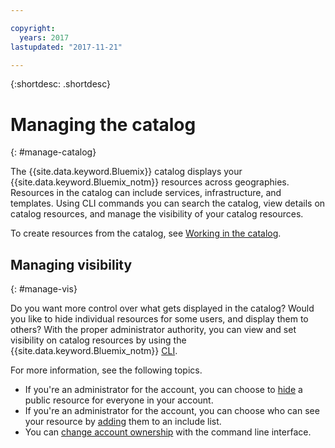 ```yaml
---

copyright:
  years: 2017
lastupdated: "2017-11-21"

---
```


{:shortdesc: .shortdesc}

# Managing the catalog
{: #manage-catalog}

The {{site.data.keyword.Bluemix}} catalog displays your {{site.data.keyword.Bluemix_notm}} resources across geographies. Resources in the catalog can include services, infrastructure, and templates. Using CLI commands you can search the catalog, view details on catalog resources, and manage the visibility of your catalog resources.

To create resources from the catalog, see [Working in the catalog](/docs/overview/ui.html#catalogcreate).

## Managing visibility
{: #manage-vis}

Do you want more control over what gets displayed in the catalog? Would you like to hide individual resources for some users, and display them to others? With the proper administrator authority, you can view and set visibility on catalog resources by using the {{site.data.keyword.Bluemix_notm}} [CLI](/docs/cli/reference/bluemix_cli/get_started.html#getting-started).

For more information, see the following topics.

* If you're an administrator for the account, you can choose to [hide](/docs/admin/exclude.html) a public resource for everyone in your account.
* If you're an administrator for the account, you can choose who can see your resource by [adding](/docs/admin/include.html) them to an include list.
* You can [change account ownership](/docs/admin/owners.html) with the command line interface.
